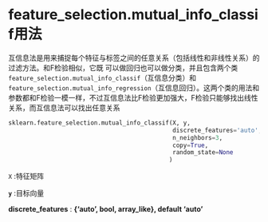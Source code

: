 # feature_selection.mutual_info_classif用法

互信息法是用来捕捉每个特征与标签之间的任意关系（包括线性和非线性关系）的过滤方法。和F检验相似，它既
可以做回归也可以做分类，并且包含两个类 `feature_selection.mutual_info_classif`（互信息分类）和
`feature_selection.mutual_info_regression`（互信息回归）。这两个类的用法和参数都和F检验一模一样，不过互信息法比F检验更加强大，F检验只能够找出线性关系，而互信息法可以找出任意关系  

```python
sklearn.feature_selection.mutual_info_classif(X, y, 
                                              discrete_features='auto', 
                                              n_neighbors=3, 
                                              copy=True, 
                                              random_state=None
                                             )
```

`X` :特征矩阵

**`y`** :目标向量

**discrete_features** : **{‘auto’, bool, array_like}, default ‘auto’**